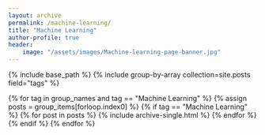 ```yaml
---
layout: archive
permalink: /machine-learning/
title: "Machine Learning"
author-profile: true
header:
    image: "/assets/images/Machine-learning-page-banner.jpg"
---
```


{% include base_path %}
{% include group-by-array collection=site.posts field="tags" %}

{% for tag in group_names and tag == "Machine Learning" %}
  {% assign posts = group_items[forloop.index0] %}
  {% if tag == "Machine Learning" %}
    {% for post in posts %}
      {% include archive-single.html %}
    {% endfor %}
  {% endif %}
{% endfor %}
